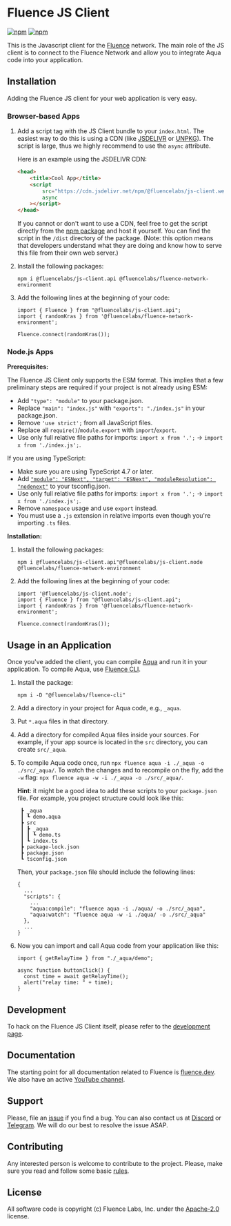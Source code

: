 # Fluence JS Client

[![npm](https://img.shields.io/npm/v/@fluencelabs/js-client.api?label=@fluencelabs/js-client.api)](https://www.npmjs.com/package/@fluencelabs/js-client.api)
[![npm](https://img.shields.io/npm/v/@fluencelabs/js-client.web.standalone?label=@fluencelabs/js-client.web.standalone)](https://www.npmjs.com/package/@fluencelabs/js-client.web.standalone)

This is the Javascript client for the [Fluence](https://fluence.network) network. The main role of the JS client is to connect to the Fluence Network and allow you to integrate Aqua code into your application.

## Installation

Adding the Fluence JS client for your web application is very easy.

### Browser-based Apps

1. Add a script tag with the JS Client bundle to your `index.html`. The easiest way to do this is using a CDN (like [JSDELIVR](https://www.jsdelivr.com/) or [UNPKG](https://unpkg.com/)). The script is large, thus we highly recommend to use the `async` attribute.

    Here is an example using the JSDELIVR CDN:

    ```html
    <head>
        <title>Cool App</title>
        <script
            src="https://cdn.jsdelivr.net/npm/@fluencelabs/js-client.web.standalone@0.13.3/dist/js-client.min.js"
            async
        ></script>
    </head>
    ```

    If you cannot or don't want to use a CDN, feel free to get the script directly from the [npm package](https://www.npmjs.com/package/@fluencelabs/js-client.web.standalone) and host it yourself. You can find the script in the `/dist` directory of the package. (Note: this option means that developers understand what they are doing and know how to serve this file from their own web server.)

2. Install the following packages:

    ```
    npm i @fluencelabs/js-client.api @fluencelabs/fluence-network-environment
    ```

3. Add the following lines at the beginning of your code:

    ```
    import { Fluence } from "@fluencelabs/js-client.api";
    import { randomKras } from '@fluencelabs/fluence-network-environment';

    Fluence.connect(randomKras());
    ```

### Node.js Apps

**Prerequisites:**

The Fluence JS Client only supports the ESM format. This implies that a few preliminary steps are required if your project is not already using ESM:

-   Add `"type": "module"` to your package.json.
-   Replace `"main": "index.js"` with `"exports": "./index.js"` in your package.json.
-   Remove `'use strict';` from all JavaScript files.
-   Replace all `require()`/`module.export` with `import`/`export`.
-   Use only full relative file paths for imports: `import x from '.';` → `import x from './index.js';`.

If you are using TypeScript:

-   Make sure you are using TypeScript 4.7 or later.
-   Add [`"module": "ESNext", "target": "ESNext", "moduleResolution": "nodenext"`](https://www.typescriptlang.org/tsconfig#module) to your tsconfig.json.
-   Use only full relative file paths for imports: `import x from '.';` → `import x from './index.js';`.
-   Remove `namespace` usage and use `export` instead.
-   You must use a `.js` extension in relative imports even though you're importing `.ts` files.

**Installation:**

1. Install the following packages:

    ```
    npm i @fluencelabs/js-client.api"@fluencelabs/js-client.node @fluencelabs/fluence-network-environment
    ```

2. Add the following lines at the beginning of your code:

    ```
    import '@fluencelabs/js-client.node';
    import { Fluence } from "@fluencelabs/js-client.api";
    import { randomKras } from '@fluencelabs/fluence-network-environment';

    Fluence.connect(randomKras());
    ```

## Usage in an Application

Once you've added the client, you can compile [Aqua](https://github.com/fluencelabs/aqua) and run it in your application. To compile Aqua, use [Fluence CLI](https://github.com/fluencelabs/fluence-cli).

1. Install the package:

    ```
    npm i -D "@fluencelabs/fluence-cli"
    ```

2. Add a directory in your project for Aqua code, e.g., `_aqua`.

3. Put `*.aqua` files in that directory.

4. Add a directory for compiled Aqua files inside your sources. For example, if your app source is located in the `src` directory, you can create `src/_aqua`.

5. To compile Aqua code once, run `npx fluence aqua -i ./_aqua -o ./src/_aqua/`. To watch the changes and to recompile on the fly, add the `-w` flag: `npx fluence aqua -w -i ./_aqua -o ./src/_aqua/`.

    **Hint**: it might be a good idea to add these scripts to your `package.json` file.
    For example, you project structure could look like this:

    ```
     ┣ _aqua
     ┃ ┗ demo.aqua
     ┣ src
     ┃ ┣ _aqua
     ┃ ┃ ┗ demo.ts
     ┃ ┗ index.ts
     ┣ package-lock.json
     ┣ package.json
     ┗ tsconfig.json
    ```

    Then, your `package.json` file should include the following lines:

    ```
    {
      ...
      "scripts": {
        ...
        "aqua:compile": "fluence aqua -i ./aqua/ -o ./src/_aqua",
        "aqua:watch": "fluence aqua -w -i ./aqua/ -o ./src/_aqua"
      },
      ...
    }
    ```

6. Now you can import and call Aqua code from your application like
   this:

    ```
    import { getRelayTime } from "./_aqua/demo";

    async function buttonClick() {
      const time = await getRelayTime();
      alert("relay time: " + time);
    }
    ```

## Development

To hack on the Fluence JS Client itself, please refer to the [development page](./DEVELOPING.md).

## Documentation

The starting point for all documentation related to Fluence is
[fluence.dev](https://fluence.dev/). We also have an active [YouTube channel](https://www.youtube.com/@fluencelabs).

## Support

Please, file an [issue](https://github.com/fluencelabs/js-client/issues) if you find a bug. You can also contact us at [Discord](https://discord.com/invite/5qSnPZKh7u) or [Telegram](https://t.me/fluence_project). We will do our best to resolve the issue ASAP.

## Contributing

Any interested person is welcome to contribute to the project. Please, make sure you read and follow some basic [rules](./CONTRIBUTING.md).

## License

All software code is copyright (c) Fluence Labs, Inc. under the [Apache-2.0](./LICENSE) license.
